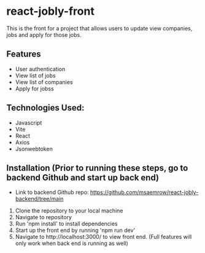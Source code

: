 # react-jobly-front
This is the front for a project that allows users to update view companies, jobs and apply for those jobs.

## Features
- User authentication
- View list of jobs
- View list of companies
- Apply for jobss


## Technologies Used:
- Javascript
- Vite
- React
- Axios
- Jsonwebtoken

## Installation (Prior to running these steps, go to backend Github and start up back end)
- Link to backend Github repo: https://github.com/msaemrow/react-jobly-backend/tree/main
1. Clone the repository to your local machine
2. Navigate to repository
3. Run 'npm install' to install dependencies
4. Start up the front end by running 'npm run dev'
5. Navigate to http://localhost:3000/ to view front end. (Full features will only work when back end is running as well)
